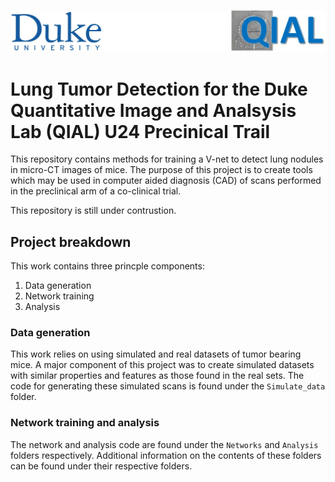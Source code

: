 ![image](.github/banner.png)

# Lung Tumor Detection for the Duke Quantitative Image and Analsysis Lab (QIAL) U24 Precinical Trail

This repository contains methods for training a V-net to detect lung nodules in micro-CT images of mice. The purpose of this project is to create tools which may be used in computer aided diagnosis (CAD) of scans performed in the preclinical arm of a co-clinical trial.

This repository is still under contrustion.

## Project breakdown

This work contains three princple components:

1. Data generation
2. Network training
3. Analysis

### Data generation

This work relies on using simulated and real datasets of tumor bearing mice. A major component of this project was to create simulated datasets with similar properties and features as those found in the real sets. The code for generating these simulated scans is found under the `Simulate_data` folder.

### Network training and analysis

The network and analysis code are found under the `Networks` and `Analysis` folders respectively. Additional information on the contents of these folders can be found under their respective folders.
